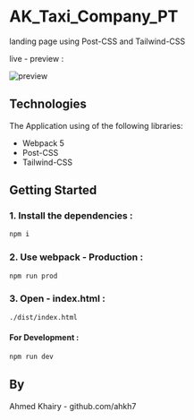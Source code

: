 # AK_Taxi_Company_PT

landing page using Post-CSS and Tailwind-CSS

live - preview : 

![preview](src/imgs/preview.gif)

## Technologies
The Application using of the following libraries:
- Webpack 5
- Post-CSS
- Tailwind-CSS

## Getting Started

### 1. Install the dependencies :
```sh
npm i
```
### 2. Use webpack - Production :
```sh
npm run prod
```
### 3. Open - index.html :
```sh
./dist/index.html
```
#### For Development :
```sh
npm run dev
```

## By
Ahmed Khairy - github.com/ahkh7
